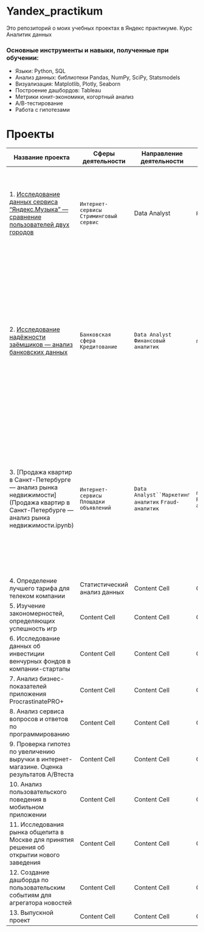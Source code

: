 # Yandex_practikum
Это репозиторий о моих учебных проектах в Яндекс практикуме. Курс Аналитик данных

### Основные инструменты и навыки, полученные при обучении:

- Языки: Python, SQL
- Анализ данных: библиотеки Pandas, NumPy, SciPy, Statsmodels
- Визуализация: Matplotlib, Plotly, Seaborn
- Построение дашбордов: Tableau
- Метрики юнит-экономики, когортный анализ
- А/В-тестирование
- Работа с гипотезами


# Проекты


| Название проекта  | Сферы деятельности | Направление деятельности | Навыки и инструменты | Задачи проекта | Описание | 
| ------------- | ------------- | ------------- | ------------- | ------------- | ------------- |
|1. [Исследование данных сервиса “Яндекс.Музыка” — сравнение пользователей двух городов](Music_project.ipynb)|`Интернет-сервисы` `Стриминговый сервис`|Data Analyst|`Python` `Pandas`|На реальных данных Яндекс.Музыки c помощью библиотеки Pandas и её возможностей проверить данные и сравнить поведение и предпочтения пользователей двух столиц — Москвы и Санкт-Петербурга.|Бизнес должен отличать первые от вторых, чтобы принимать рациональные решения. На реальных данных Яндекс.Музыки я проверила данные и сравнила поведение пользователей двух столиц.|
|2. [Исследование надёжности заёмщиков — анализ банковских данных](zaem2.ipynb)|`Банковская сфера` `Кредитование`|`Data Analyst` `Финансовый аналитик`|`предобработка данных` `Python` `Pandas`|На основе данных о платёжеспособности клиентов исследовать влияние семейного положения и количество детей клиента на факт возврата кредита в срок|На основе данных кредитного отдела банка исследовала влияние семейного положения и количества детей на факт погашения кредита в срок. Получила информация о данных. Нашла и обработала пропуски. Заменила типы данных на соответствующие хранящимся данным. Удалила дубликаты. Категоризировала данные. Декомпозировала один датафрейм на три.|
|3. [Продажа квартир в Санкт-Петербурге — анализ рынка недвижимости](Продажа квартир в Санкт-Петербурге — анализ рынка недвижимости.ipynb)|`Интернет-сервисы` `Площадки объявлений`|`Data Analyst``Маркетинг аналитик` `Fraud-аналитик`|`предобработка данных` `Python` `Pandas``Matplotlib``исследовательский анализ данных``визуализация данных`|Используя данные сервиса Яндекс.Недвижимость, определить рыночную стоимость объектов недвижимости и типичные параметры квартир|На основе данных сервиса Яндекс.Недвижимость определила рыночную стоимость объектов недвижимости разного типа, типичные параметры квартир, в зависимости от удаленности от центра. Проведела предобработку данных. Добавила новые данные. Построила гистограммы, боксплоты, диаграммы рассеивания.|
| 4. Определение лучшего тарифа для телеком компании |Статистический анализ данных| Content Cell  |Content Cell  |Content Cell  |Content Cell  |
| 5. Изучение закономерностей, определяющих успешность игр | Content Cell  | Content Cell  |Content Cell  |Content Cell  |Content Cell  |
| 6. Исследование данных об инвестиции венчурных фондов в компании-стартапы | Content Cell  | Content Cell  |Content Cell  |Content Cell  |Content Cell  |
| 7. Анализ бизнес-показателей приложения ProcrastinatePRO+ | Content Cell  | Content Cell  |Content Cell  |Content Cell  |Content Cell  |
| 8. Анализ сервиса вопросов и ответов по программированию | Content Cell  | Content Cell  |Content Cell  |Content Cell  |Content Cell  |
| 9. Проверка гипотез по увеличению выручки в интернет-магазине. Оценка результатов A/Bтеста | Content Cell  | Content Cell  |Content Cell  |Content Cell  |Content Cell  |
| 10. Анализ пользовательского поведения в мобильном приложении | Content Cell  | Content Cell  |Content Cell  |Content Cell  |Content Cell  |
|11. Исследования рынка общепита в Москве для принятия решения об открытии нового заведения | Content Cell  | Content Cell  |Content Cell  | Content Cell  | Content Cell  |
| 12. Создание дашборда по пользовательским событиям для агрегатора новостей | Content Cell  | Content Cell  |Content Cell  | Content Cell  | Content Cell  |
| 13. Выпускной проект | Content Cell  | Content Cell  |Content Cell  | Content Cell  | Content Cell  |




